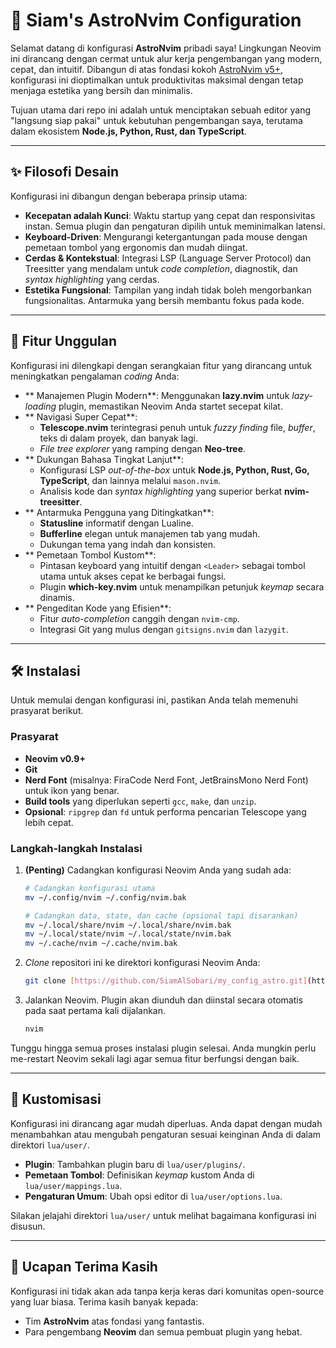 # 🌌 Siam's AstroNvim Configuration

Selamat datang di konfigurasi **AstroNvim** pribadi saya! Lingkungan Neovim ini dirancang dengan cermat untuk alur kerja pengembangan yang modern, cepat, dan intuitif. Dibangun di atas fondasi kokoh [AstroNvim v5+](https://github.com/AstroNvim/AstroNvim), konfigurasi ini dioptimalkan untuk produktivitas maksimal dengan tetap menjaga estetika yang bersih dan minimalis.

Tujuan utama dari repo ini adalah untuk menciptakan sebuah editor yang "langsung siap pakai" untuk kebutuhan pengembangan saya, terutama dalam ekosistem **Node.js, Python, Rust, dan TypeScript**.

---

## ✨ Filosofi Desain

Konfigurasi ini dibangun dengan beberapa prinsip utama:

- **Kecepatan adalah Kunci**: Waktu startup yang cepat dan responsivitas instan. Semua plugin dan pengaturan dipilih untuk meminimalkan latensi.
- **Keyboard-Driven**: Mengurangi ketergantungan pada mouse dengan pemetaan tombol yang ergonomis dan mudah diingat.
- **Cerdas & Kontekstual**: Integrasi LSP (Language Server Protocol) dan Treesitter yang mendalam untuk _code completion_, diagnostik, dan _syntax highlighting_ yang cerdas.
- **Estetika Fungsional**: Tampilan yang indah tidak boleh mengorbankan fungsionalitas. Antarmuka yang bersih membantu fokus pada kode.

---

## 🚀 Fitur Unggulan

Konfigurasi ini dilengkapi dengan serangkaian fitur yang dirancang untuk meningkatkan pengalaman _coding_ Anda:

- ** Manajemen Plugin Modern**: Menggunakan **lazy.nvim** untuk _lazy-loading_ plugin, memastikan Neovim Anda startet secepat kilat.
- ** Navigasi Super Cepat**:
  - **Telescope.nvim** terintegrasi penuh untuk _fuzzy finding_ file, _buffer_, teks di dalam proyek, dan banyak lagi.
  - _File tree explorer_ yang ramping dengan **Neo-tree**.
- ** Dukungan Bahasa Tingkat Lanjut**:
  - Konfigurasi LSP _out-of-the-box_ untuk **Node.js, Python, Rust, Go, TypeScript**, dan lainnya melalui `mason.nvim`.
  - Analisis kode dan _syntax highlighting_ yang superior berkat **nvim-treesitter**.
- ** Antarmuka Pengguna yang Ditingkatkan**:
  - **Statusline** informatif dengan Lualine.
  - **Bufferline** elegan untuk manajemen tab yang mudah.
  - Dukungan tema yang indah dan konsisten.
- ** Pemetaan Tombol Kustom**:
  - Pintasan keyboard yang intuitif dengan `<Leader>` sebagai tombol utama untuk akses cepat ke berbagai fungsi.
  - Plugin **which-key.nvim** untuk menampilkan petunjuk _keymap_ secara dinamis.
- ** Pengeditan Kode yang Efisien**:
  - Fitur _auto-completion_ canggih dengan `nvim-cmp`.
  - Integrasi Git yang mulus dengan `gitsigns.nvim` dan `lazygit`.

---

## 🛠️ Instalasi

Untuk memulai dengan konfigurasi ini, pastikan Anda telah memenuhi prasyarat berikut.

### Prasyarat

- **Neovim v0.9+**
- **Git**
- **Nerd Font** (misalnya: FiraCode Nerd Font, JetBrainsMono Nerd Font) untuk ikon yang benar.
- **Build tools** yang diperlukan seperti `gcc`, `make`, dan `unzip`.
- **Opsional**: `ripgrep` dan `fd` untuk performa pencarian Telescope yang lebih cepat.

### Langkah-langkah Instalasi

1.  **(Penting)** Cadangkan konfigurasi Neovim Anda yang sudah ada:

    ```bash
    # Cadangkan konfigurasi utama
    mv ~/.config/nvim ~/.config/nvim.bak

    # Cadangkan data, state, dan cache (opsional tapi disarankan)
    mv ~/.local/share/nvim ~/.local/share/nvim.bak
    mv ~/.local/state/nvim ~/.local/state/nvim.bak
    mv ~/.cache/nvim ~/.cache/nvim.bak
    ```

2.  _Clone_ repositori ini ke direktori konfigurasi Neovim Anda:

    ```bash
    git clone [https://github.com/SiamAlSobari/my_config_astro.git](https://github.com/SiamAlSobari/my_config_astro.git) ~/.config/nvim
    ```

3.  Jalankan Neovim. Plugin akan diunduh dan diinstal secara otomatis pada saat pertama kali dijalankan.
    ```bash
    nvim
    ```

Tunggu hingga semua proses instalasi plugin selesai. Anda mungkin perlu me-restart Neovim sekali lagi agar semua fitur berfungsi dengan baik.

---

## 🎨 Kustomisasi

Konfigurasi ini dirancang agar mudah diperluas. Anda dapat dengan mudah menambahkan atau mengubah pengaturan sesuai keinginan Anda di dalam direktori `lua/user/`.

- **Plugin**: Tambahkan plugin baru di `lua/user/plugins/`.
- **Pemetaan Tombol**: Definisikan _keymap_ kustom Anda di `lua/user/mappings.lua`.
- **Pengaturan Umum**: Ubah opsi editor di `lua/user/options.lua`.

Silakan jelajahi direktori `lua/user/` untuk melihat bagaimana konfigurasi ini disusun.

---

## 🙏 Ucapan Terima Kasih

Konfigurasi ini tidak akan ada tanpa kerja keras dari komunitas open-source yang luar biasa. Terima kasih banyak kepada:

- Tim **AstroNvim** atas fondasi yang fantastis.
- Para pengembang **Neovim** dan semua pembuat plugin yang hebat.

